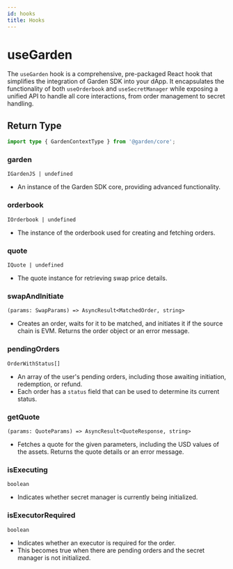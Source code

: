 ```yaml
---
id: hooks
title: Hooks
---
```


# useGarden

The `useGarden` hook is a comprehensive, pre-packaged React hook that simplifies the integration of Garden SDK into your dApp. It encapsulates the functionality of both `useOrderbook` and `useSecretManager` while exposing a unified API to handle all core interactions, from order management to secret handling.

## Return Type

```ts
import type { GardenContextType } from '@garden/core';
```

### garden

`IGardenJS | undefined`

- An instance of the Garden SDK core, providing advanced functionality.

### orderbook

`IOrderbook | undefined`

- The instance of the orderbook used for creating and fetching orders.

### quote

`IQuote | undefined`

- The quote instance for retrieving swap price details.

### swapAndInitiate

`(params: SwapParams) => AsyncResult<MatchedOrder, string>`

- Creates an order, waits for it to be matched, and initiates it if the source chain is EVM. Returns the order object or an error message.

### pendingOrders

`OrderWithStatus[]`

- An array of the user's pending orders, including those awaiting initiation, redemption, or refund.
- Each order has a `status` field that can be used to determine its current status.

### getQuote

`(params: QuoteParams) => AsyncResult<QuoteResponse, string>`

- Fetches a quote for the given parameters, including the USD values of the assets. Returns the quote details or an error message.

### isExecuting

`boolean`

- Indicates whether secret manager is currently being initialized.

### isExecutorRequired

`boolean`

- Indicates whether an executor is required for the order.
- This becomes true when there are pending orders and the secret manager is not initialized.
